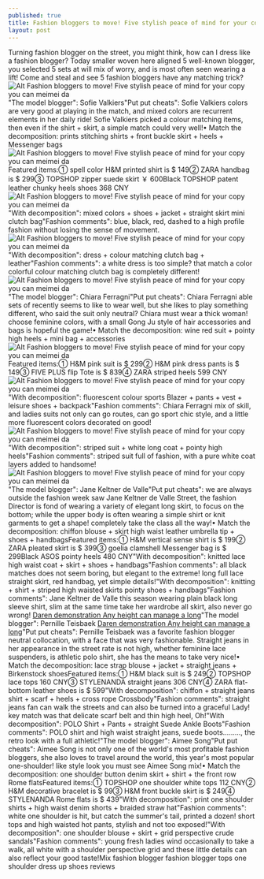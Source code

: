```yaml
---
published: true
title: Fashion bloggers to move! Five stylish peace of mind for your copy you can meimei da
layout: post
---
```

Turning fashion blogger on the street, you might think, how can I dress like a fashion blogger? Today smaller woven here aligned 5 well-known blogger, you selected 5 sets at will mix of worry, and is most often seen wearing a lift! Come and steal and see 5 fashion bloggers have any matching trick?![Alt Fashion bloggers to move! Five stylish peace of mind for your copy you can meimei da](https://c2.staticflickr.com/2/1538/24340711475_081fe29eea_z.jpg)\"The model blogger\": Sofie Valkiers\"Put put cheats\": Sofie Valkiers colors are very good at playing in the match, and mixed colors are recurrent elements in her daily ride! Sofie Valkiers picked a colour matching items, then even if the shirt + skirt, a simple match could very well!• Match the decomposition: prints stitching shirts + front buckle skirt + heels + Messenger bags![Alt Fashion bloggers to move! Five stylish peace of mind for your copy you can meimei da](https://c2.staticflickr.com/2/1583/23712525254_d77c21d882_z.jpg)Featured items:① spell color H&M printed shirt is $ 149② ZARA handbag is $ 299③ TOPSHOP zipper suede skirt ￥ 600Black TOPSHOP patent leather chunky heels shoes 368 CNY![Alt Fashion bloggers to move! Five stylish peace of mind for your copy you can meimei da](https://c2.staticflickr.com/2/1659/24232514462_37642db7e0_z.jpg)\"With decomposition\": mixed colors + shoes + jacket + straight skirt mini clutch bag\"Fashion comments\": blue, black, red, dashed to a high profile fashion without losing the sense of movement.![Alt Fashion bloggers to move! Five stylish peace of mind for your copy you can meimei da](https://c2.staticflickr.com/2/1553/23712537894_9ff5c442ed_z.jpg)\"With decomposition\": dress + colour matching clutch bag + leather\"Fashion comments\": a white dress is too simple? that match a color colorful colour matching clutch bag is completely different!![Alt Fashion bloggers to move! Five stylish peace of mind for your copy you can meimei da](https://c2.staticflickr.com/2/1613/23712544204_fe99557d12_z.jpg)\"The model blogger\": Chiara Ferragni\"Put put cheats\": Chiara Ferragni able sets of recently seems to like to wear well, but she likes to play something different, who said the suit only neutral? Chiara must wear a thick woman! choose feminine colors, with a small Gong Ju style of hair accessories and bags is hopeful the game!• Match the decomposition: wine red suit + pointy high heels + mini bag + accessories![Alt Fashion bloggers to move! Five stylish peace of mind for your copy you can meimei da](https://c2.staticflickr.com/2/1529/24258248191_6605d74b1d_z.jpg)Featured items:① H&M pink suit is $ 299② H&M pink dress pants is $ 149③ FIVE PLUS flip Tote is $ 839④ ZARA striped heels 599 CNY![Alt Fashion bloggers to move! Five stylish peace of mind for your copy you can meimei da](https://c2.staticflickr.com/2/1551/23712559184_7ee30d9f85_z.jpg)\"With decomposition\": fluorescent colour sports Blazer + pants + vest + leisure shoes + backpack\"Fashion comments\": Chiara Ferragni mix of skill, and ladies suits not only can go routes, can go sport chic style, and a little more fluorescent colors decorated on good!![Alt Fashion bloggers to move! Five stylish peace of mind for your copy you can meimei da](https://c2.staticflickr.com/2/1642/24340759565_51ce83aaa8_z.jpg)\"With decomposition\": striped suit + white long coat + pointy high heels\"Fashion comments\": striped suit full of fashion, with a pure white coat layers added to handsome!![Alt Fashion bloggers to move! Five stylish peace of mind for your copy you can meimei da](https://c2.staticflickr.com/2/1532/23712572904_aa444fc7aa_z.jpg)\"The model blogger\": Jane Keltner de Valle\"Put put cheats\": we are always outside the fashion week saw Jane Keltner de Valle Street, the fashion Director is fond of wearing a variety of elegant long skirt, to focus on the bottom; while the upper body is often wearing a simple shirt or knit garments to get a shape! completely take the class all the way!• Match the decomposition: chiffon blouse + skirt high waist leather umbrella tip + shoes + handbagsFeatured items:① H&M vertical sense shirt is $ 199② ZARA pleated skirt is $ 399③ goelia clamshell Messenger bag is $ 299Black ASOS pointy heels 480 CNY\"With decomposition\": knitted lace high waist coat + skirt + shoes + handbags\"Fashion comments\": all black matches does not seem boring, but elegant to the extreme! long full lace straight skirt, red handbag, yet simple details!\"With decomposition\": knitting + shirt + striped high waisted skirts pointy shoes + handbags\"Fashion comments\": Jane Keltner de Valle this season wearing plain black long sleeve shirt, slim at the same time take her wardrobe all skirt, also never go wrong! [Daren demonstration Any height can manage a long](http://www.mkfans.com/2015/11/30/daren-demonstration-any-height-can-manage-a-long-coat/)\"The model blogger\": Pernille Teisbaek [Daren demonstration Any height can manage a long](http://www.mkfans.com/2015/11/30/daren-demonstration-any-height-can-manage-a-long-coat/)\"Put put cheats\": Pernille Teisbaek was a favorite fashion blogger neutral collocation, with a face that was very fashionable. Straight jeans in her appearance in the street rate is not high, whether feminine lace suspenders, is athletic polo shirt, she has the means to take very nice!• Match the decomposition: lace strap blouse + jacket + straight jeans + Birkenstock shoesFeatured items:① H&M black suit is $ 249② TOPSHOP lace tops 160 CNY③ STYLENANDA straight jeans 306 CNY④ ZARA flat-bottom leather shoes is $ 599\"With decomposition\": chiffon + straight jeans shirt + scarf + heels + cross rope Crossbody\"Fashion comments\": straight jeans fan can walk the streets and can also be turned into a graceful Lady! key match was that delicate scarf belt and thin high heel, Oh!\"With decomposition\": POLO Shirt + Pants + straight Suede Ankle Boots\"Fashion comments\": POLO shirt and high waist straight jeans, suede boots........., the retro look with a full athletic!\"The model blogger\": Aimee Song\"Put put cheats\": Aimee Song is not only one of the world\'s most profitable fashion bloggers, she also loves to travel around the world, this year\'s most popular one-shoulder! like style look you must see Aimee Song mix!• Match the decomposition: one shoulder button denim skirt + shirt + the front row Rome flatsFeatured items:① TOPSHOP one shoulder white tops 112 CNY② H&M decorative bracelet is $ 99③ H&M front buckle skirt is $ 249④ STYLENANDA Rome flats is $ 439\"With decomposition\": print one shoulder shirts + high waist denim shorts + braided straw hat\"Fashion comments\": white one shoulder is hit, but catch the summer\'s tail, printed a dozen! short tops and high waisted hot pants, stylish and not too exposed!\"With decomposition\": one shoulder blouse + skirt + grid perspective crude sandals\"Fashion comments\": young fresh ladies wind occasionally to take a walk, all white with a shoulder perspective grid and these little details can also reflect your good taste!Mix fashion blogger fashion blogger tops one shoulder dress up shoes reviews